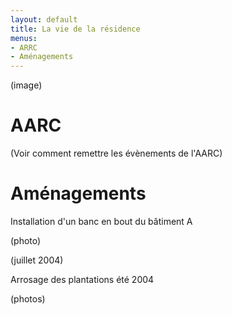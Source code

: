 ```yaml
---
layout: default
title: La vie de la résidence
menus:
- ARRC
- Aménagements
---
```


(image)

AARC
====

(Voir comment remettre les évènements de l'AARC)


Aménagements
============

Installation d'un banc en bout du bâtiment A

(photo)

(juillet 2004)


Arrosage des plantations été 2004

(photos)
